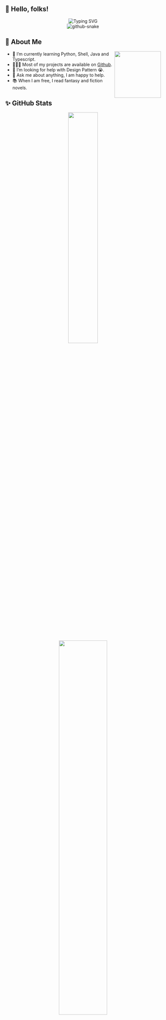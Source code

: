 ## 👋 Hello, folks!

<div align="center">

  <!-- dynamic typing effect 动态打字效果 -->
  <div>
    <img src="https://readme-typing-svg.demolab.com?font=Fira+Code&weight=500&vCenter=true&size=26&pause=1000&random=false&width=435&lines=console.log(%22Hello%2C+World!%22)" alt="Typing SVG" />
  </div>
  
  <!-- Snake Code Contribution Map 贪吃蛇代码贡献图 -->
  <picture>
    <source media="(prefers-color-scheme: dark)" srcset="https://cdn.jsdelivr.net/gh/arcsurge/arcsurge@output/github-contribution-grid-snake-dark.svg" />
    <source media="(prefers-color-scheme: light)" srcset="https://cdn.jsdelivr.net/gh/arcsurge/arcsurge@output/github-contribution-grid-snake.svg" />
    <img alt="github-snake" src="https://cdn.jsdelivr.net/gh/arcsurge/arcsurge@output/github-contribution-grid-snake.svg" />
  </picture>

</div>

## 💫 About Me

<img align='right' src="https://cdn.jsdelivr.net/gh/arcsurge/arcsurge/assets/home-coding.gif" width="150">

- 🌱 I’m currently learning Python, Shell, Java and Typescript.
- 👨🏻‍💻 Most of my projects are available on [Github](https://github.com/arcsurge?tab=repositories).
- 🤔 I’m looking for help with Design Pattern 😭.
- 💬 Ask me about anything, I am happy to help.
- 📚 When I am free, I read fantasy and fiction novels.


## ✨ GitHub Stats

<div align="center">

  <!-- GitHub 数据统计 -->
  <img width="43.7%" src="https://github-readme-stats-sepia-one-88.vercel.app/api/top-langs/?username=ArcSurge&hide_title=true&layout=compact&langs_count=6&theme=transparent" />
  <img width="55.658%" src="https://github-readme-stats-sepia-one-88.vercel.app/api?username=ArcSurge&hide_title=true&show_icons=true&include_all_commits=true&theme=transparent&count_private=true&rank_icon=github" />

</div>

<div align="center">

  <!-- GitHub Activity Graph GitHub 活动图 -->
  <picture>
    <source media="(prefers-color-scheme: dark)" srcset="https://github-readme-activity-graph.vercel.app/graph?username=ArcSurge&theme=xcode&bg_color=FF000000&hide_border=true" />
    <source media="(prefers-color-scheme: light)" srcset="https://github-readme-activity-graph.vercel.app/graph?username=ArcSurge&theme=xcode&bg_color=FF000000&color=000000&hide_border=true" />
    <img src="https://github-readme-activity-graph.vercel.app/graph?username=ArcSurge&theme=xcode&bg_color=FF000000&hide_border=true" />
  </picture>

  <img src="https://i.imgur.com/rilHVxA.png"/>

</div>
<!--
**ArcSurge/ArcSurge** is a ✨ _special_ ✨ repository because its `README.md` (this file) appears on your GitHub profile.

Here are some ideas to get you started:

- 🔭 I’m currently working on ...
- 🌱 I’m currently learning ...
- 👯 I’m looking to collaborate on ...
- 🤔 I’m looking for help with ...
- 💬 Ask me about ...
- 📫 How to reach me: ...
- 😄 Pronouns: ...
- ⚡ Fun fact: ...
-->
